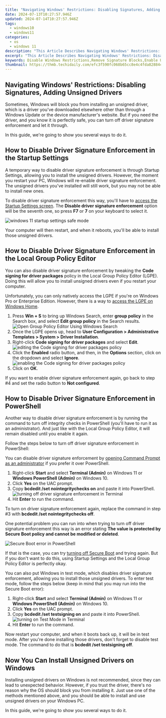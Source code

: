 ```yaml
---
title: "Navigating Windows' Restrictions: Disabling Signatures, Adding Unsigned Drivers"
date: 2024-07-13T10:27:57.946Z
updated: 2024-07-14T10:27:57.946Z
tags:
  - windows10
  - windows11
categories:
  - os
  - windows 11
description: "This Article Describes Navigating Windows' Restrictions: Disabling Signatures, Adding Unsigned Drivers"
excerpt: "This Article Describes Navigating Windows' Restrictions: Disabling Signatures, Adding Unsigned Drivers"
keywords: Disable Windows Restrictions,Remove Signature Blocks,Enable Unsigned Driver Installation,Bypass Windows Security,Add Unapproved Software,Deactivate System Protection,Ignore File Validation
thumbnail: https://thmb.techidaily.com/efc3f590fc068b65cc8e4c4fda82884c66683db0be7b320fd391a90a34b6fb91.jpg
---
```


## Navigating Windows' Restrictions: Disabling Signatures, Adding Unsigned Drivers

 Sometimes, Windows will block you from installing an unsigned driver, which is a driver you've downloaded elsewhere other than through a Windows Update or the device manufacturer's website. But if you need the driver, and you know it is perfectly safe, you can turn off driver signature enforcement and let it through.

 In this guide, we're going to show you several ways to do it.

## How to Disable Driver Signature Enforcement in the Startup Settings

 A temporary way to disable driver signature enforcement is through Startup Settings, allowing you to install the unsigned drivers. However, the moment you restart your PC, Windows will re-enable driver signature enforcement. The unsigned drivers you've installed will still work, but you may not be able to install new ones.

 To disable driver signature enforcement this way, you'll have to [access the Startup Settings screen](https://www.makeuseof.com/windows-startup-settings/). The **Disable driver signature enforcement** option will be the seventh one, so press **F7** or **7** on your keyboard to select it.

![windows 11 startup settings safe mode](https://static1.makeuseofimages.com/wordpress/wp-content/uploads/2023/03/windows-11-startup-settings-safe-mode.jpg)

 Your computer will then restart, and when it reboots, you'll be able to install those unsigned drivers.

## How to Disable Driver Signature Enforcement in the Local Group Policy Editor

 You can also disable driver signature enforcement by tweaking the **Code signing for driver packages** policy in the Local Group Policy Editor (LGPE). Doing this will allow you to install unsigned drivers even if you restart your computer.

 Unfortunately, you can only natively access the LGPE if you're on Windows Pro or Enterprise Edition. However, there is a way to [access the LGPE on Windows Home](https://www.makeuseof.com/tag/access-group-policy-editor-even-windows-home-settings-try/).

1. Press **Win + S** to bring up Windows Search, enter **group policy** in the Search box, and select **Edit group policy** in the Search results.  
![Open Group Policy Editor Using Windows Search](https://static1.makeuseofimages.com/wordpress/wp-content/uploads/2022/12/open-group-policy-editor-using-windows-search.jpg)
2. Once the LGPE opens up, head to **User Configuration > Administrative Templates > System > Driver Installation**.
3. Right-click **Code signing for driver packages** and select **Edit**.  
![editing the Code signing for driver packages policy](https://static1.makeuseofimages.com/wordpress/wp-content/uploads/wm/2023/07/editing-the-code-signing-for-driver-packages-policy.jpg)
4. Click the **Enabled** radio button, and then, in the **Options** section, click on the dropdown and select **Ignore**.  
![enabling the Code signing for driver packages policy](https://static1.makeuseofimages.com/wordpress/wp-content/uploads/wm/2023/07/enabling-the-code-signing-for-driver-packages-policy.jpg)
5. Click on **OK**.

 If you want to enable driver signature enforcement again, go back to step #4 and set the radio button to **Not configured**.

## How to Disable Driver Signature Enforcement in PowerShell

 Another way to disable driver signature enforcement is by running the command to turn off integrity checks in PowerShell (you'll have to run it as an administrator). And just like with the Local Group Policy Editor, it will remain disabled until you enable it again.

 Follow the steps below to turn off driver signature enforcement in PowerShell:

 You can disable driver signature enforcement by [opening Command Prompt as an administrator](https://www.makeuseof.com/windows-run-command-prompt-admin/) if you prefer it over PowerShell.

1. Right-click **Start** and select **Terminal (Admin)** on Windows 11 or **Windows PowerShell (Admin)** on Windows 10\.
2. Click **Yes** on the UAC prompt.
3. Copy **bcdedit /set nointegritychecks on** and paste it into PowerShell.  
![turning off driver signature enforcement in Terminal](https://static1.makeuseofimages.com/wordpress/wp-content/uploads/wm/2023/07/turning-off-driver-signature-enforcement-in-terminal.jpg)
4. Hit **Enter** to run the command.

 To turn on driver signature enforcement again, replace the command in step #3 with **bcdedit /set nointegritychecks off**.

 One potential problem you can run into when trying to turn off driver signature enforcement this way is an error stating **The value is protected by Secure Boot policy and cannot be modified or deleted**.

![Secure Boot error in PowerShell](https://static1.makeuseofimages.com/wordpress/wp-content/uploads/wm/2023/07/secure-boot-error-powershell.jpg)

 If that is the case, you can try [turning off Secure Boot](https://www.makeuseof.com/tag/disable-secure-uefi-dual-boot/) and trying again. But if you don't want to do this, using Startup Settings and the Local Group Policy Editor is perfectly okay.

 You can also put Windows in test mode, which disables driver signature enforcement, allowing you to install those unsigned drivers. To enter test mode, follow the steps below (keep in mind that you may run into the Secure Boot error):

1. Right-click **Start** and select **Terminal (Admin)** on Windows 11 or **Windows PowerShell (Admin)** on Windows 10\.
2. Click **Yes** on the UAC prompt.
3. Copy **bcdedit /set testsigning on** and paste it into PowerShell.  
![turning on Test Mode in Terminal](https://static1.makeuseofimages.com/wordpress/wp-content/uploads/wm/2023/07/turning-on-test-mode-in-terminal.jpg)
4. Hit **Enter** to run the command.

 Now restart your computer, and when it boots back up, it will be in test mode. After you're done installing those drivers, don't forget to disable test mode. The command to do that is **bcdedit /set testsigning off**.

## Now You Can Install Unsigned Drivers on Windows

 Installing unsigned drivers on Windows is not recommended, since they can lead to unexpected behavior. However, if you trust the driver, there's no reason why the OS should block you from installing it. Just use one of the methods mentioned above, and you should be able to install and use unsigned drivers on your Windows PC.

 In this guide, we're going to show you several ways to do it.



<ins class="adsbygoogle"
      style="display:block"
      data-ad-client="ca-pub-7571918770474297"
      data-ad-slot="8358498916"
      data-ad-format="auto"
      data-full-width-responsive="true"></ins>

